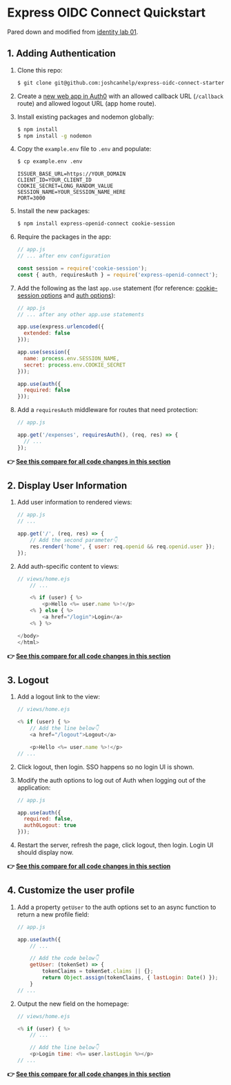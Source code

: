 # Express OIDC Connect Quickstart

Pared down and modified from [identity lab 01](https://docs-content-staging-pr-8113.herokuapp.com/docs/identity-labs/01-web-sign-in).

## 1. Adding Authentication

1. Clone this repo:

	```bash
	$ git clone git@github.com:joshcanhelp/express-oidc-connect-starter.git
	```

2. Create a [new web app in Auth0](https://manage.auth0.com/#/applications) with an allowed callback URL (`/callback` route) and allowed logout URL (app home route).

3. Install existing packages and nodemon globally:

	```bash
	$ npm install
	$ npm install -g nodemon
	```

4. Copy the `example.env` file to `.env` and populate:

	```bash
	$ cp example.env .env
	```

	```text
	ISSUER_BASE_URL=https://YOUR_DOMAIN
	CLIENT_ID=YOUR_CLIENT_ID
	COOKIE_SECRET=LONG_RANDOM_VALUE
	SESSION_NAME=YOUR_SESSION_NAME_HERE
	PORT=3000
	```

5. Install the new packages:

	```bash
	$ npm install express-openid-connect cookie-session
	```

6. Require the packages in the app:

	```js
	// app.js
	// ... after env configuration

	const session = require('cookie-session');
	const { auth, requiresAuth } = require('express-openid-connect');
	```

7. Add the following as the last `app.use` statement (for reference: [cookie-session options](https://github.com/expressjs/cookie-session#cookiesessionoptions) and [auth options](https://github.com/auth0/express-openid-connect/blob/master/API.md#openidclientauth-parameters)):

	```js
	// app.js
	// ... after any other app.use statements

	app.use(express.urlencoded({
	  extended: false
	}));

	app.use(session({
	  name: process.env.SESSION_NAME,
	  secret: process.env.COOKIE_SECRET
	}));

	app.use(auth({
	  required: false
	}));
	```

8. Add a `requiresAuth` middleware for routes that need protection:

	```js
	// app.js

	app.get('/expenses', requiresAuth(), (req, res) => {
	  // ...
	});
	```

**👉 [See this compare for all code changes in this section](https://github.com/joshcanhelp/express-oidc-connect-starter/compare/01-adding-authentication)**

## 2. Display User Information

1. Add user information to rendered views:

	```js
	// app.js
	// ...

	app.get('/', (req, res) => {
		// Add the second parameter👇
		res.render('home', { user: req.openid && req.openid.user });
	});
	```

2. Add auth-specific content to views:

	```js
	// views/home.ejs
		// ...

		<% if (user) { %>
			<p>Hello <%= user.name %>!</p>
		<% } else { %>
			<a href="/login">Login</a>
		<% } %>

	</body>
	</html>
	```

**👉 [See this compare for all code changes in this section](https://github.com/joshcanhelp/express-oidc-connect-starter/compare/01-adding-authentication...02-display-user-information)**

## 3. Logout

1. Add a logout link to the view:

	```js
	// views/home.ejs

	<% if (user) { %>
		// Add the line below👇
		<a href="/logout">Logout</a>

		<p>Hello <%= user.name %>!</p>
	// ...
	```

2. Click logout, then login. SSO happens so no login UI is shown.

3. Modify the auth options to log out of Auth when logging out of the application:

	```js
	// app.js

	app.use(auth({
	  required: false,
	  auth0Logout: true
	}));
	```

4. Restart the server, refresh the page, click logout, then login. Login UI should display now.

**👉 [See this compare for all code changes in this section](https://github.com/joshcanhelp/express-oidc-connect-starter/compare/02-display-user-information...03-logout)**

## 4. Customize the user profile

1. Add a property `getUser` to the auth options set to an async function to return a new profile field:

	```js
	// app.js

	app.use(auth({
		// ...

		// Add the code below👇
		getUser: (tokenSet) => {
			tokenClaims = tokenSet.claims || {};
			return Object.assign(tokenClaims, { lastLogin: Date() });
		}
	// ...
	```

2. Output the new field on the homepage:

	```js
	// views/home.ejs

	<% if (user) { %>
		// ...

		// Add the line below👇
		<p>Login time: <%= user.lastLogin %></p>
	// ...
	```
**👉 [See this compare for all code changes in this section](https://github.com/joshcanhelp/express-oidc-connect-starter/compare/03-logout...04-get-user-profile)**
